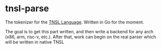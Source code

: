 # tnsl-parse

The tokenizer for the [TNSL Language](https://github.com/CoreChg/tnsl-lang).  Written in Go for the moment.

The goal is to get this part written, and then write a backend for any arch (x86, arm, risc-v, etc.).
After that, work can begin on the real parser which will be written in native TNSL